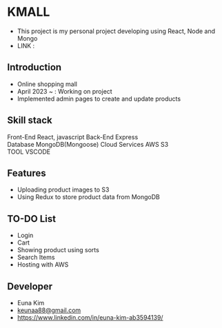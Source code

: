 # KMALL
- This project is my personal project developing using React, Node and Mongo
- LINK : 


## Introduction
- Online shopping mall
- April 2023 ~ : Working on project 
- Implemented admin pages to create and update products

## Skill stack
Front-End	      React, javascript	
Back-End	      Express	
Database	      MongoDB(Mongoose)	
Cloud Services	AWS S3	
TOOL	          VSCODE

## Features
- Uploading product images to S3
- Using Redux to store product data from MongoDB

## TO-DO List
- Login
- Cart
- Showing product using sorts 
- Search Items
- Hosting with AWS

## Developer
- Euna Kim 
- keunaa88@gmail.com
- https://www.linkedin.com/in/euna-kim-ab3594139/
